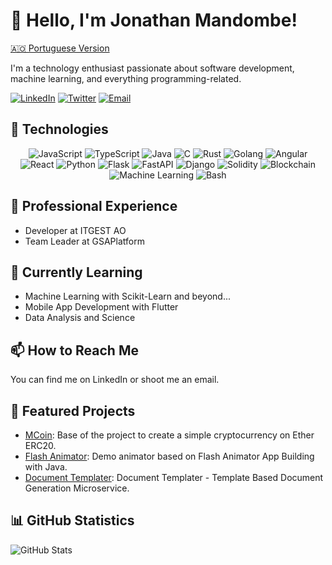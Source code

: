 <!-- Your Name or Username -->
# 👋 Hello, I'm Jonathan Mandombe!

[🇦🇴 Portuguese Version](README-PT.md)

<!-- A brief description about yourself -->
I'm a technology enthusiast passionate about software development, machine learning, and everything programming-related.

<!-- Social Media Icons and Contact -->
[![LinkedIn](https://img.shields.io/badge/-LinkedIn-0077B5?style=flat&logo=linkedin&logoColor=white)](https://www.linkedin.com/in/m4nd0mb3)
[![Twitter](https://img.shields.io/badge/-Twitter-1DA1F2?style=flat&logo=twitter&logoColor=white)](https://twitter.com/JonathanMandom1)
[![Email](https://img.shields.io/badge/-Email-D14836?style=flat&logo=gmail&logoColor=white)](mailto:jopaulo142@gmail.com)

## 🚀 Technologies

<!-- List of technologies you work with or have interest in -->
<p align="center">
  <img src="https://img.shields.io/badge/JavaScript-%E2%9C%94-yellow" alt="JavaScript">
  <img src="https://img.shields.io/badge/TypeScript-%E2%9C%94-blue" alt="TypeScript">
  <img src="https://img.shields.io/badge/Java-%E2%9C%94-red" alt="Java">
  <img src="https://img.shields.io/badge/C-%E2%9C%94-blue" alt="C">
  <img src="https://img.shields.io/badge/Rust-%E2%9C%94-orange" alt="Rust">
  <img src="https://img.shields.io/badge/Golang-%E2%9C%94-blue" alt="Golang">
  <img src="https://img.shields.io/badge/Angular-%E2%9C%94-red" alt="Angular">
  <img src="https://img.shields.io/badge/React-%E2%9C%94-blue" alt="React">
  <img src="https://img.shields.io/badge/Python-%E2%9C%94-blue" alt="Python">
  <img src="https://img.shields.io/badge/Flask-%E2%9C%94-green" alt="Flask">
  <img src="https://img.shields.io/badge/FastAPI-%E2%9C%94-green" alt="FastAPI">
  <img src="https://img.shields.io/badge/Django-%E2%9C%94-green" alt="Django">
  <img src="https://img.shields.io/badge/Solidity-%E2%9C%94-brightgreen" alt="Solidity">
  <img src="https://img.shields.io/badge/Blockchain-%E2%9C%94-brightgreen" alt="Blockchain">
  <img src="https://img.shields.io/badge/Machine%20Learning-%E2%9C%94-orange" alt="Machine Learning">
  <img src="https://img.shields.io/badge/Bash-%E2%9C%94-lightgrey" alt="Bash">
</p>

## 💼 Professional Experience

<!-- Past or current experience -->
- Developer at ITGEST AO
- Team Leader at GSAPlatform

## 🌱 Currently Learning

<!-- Technologies or topics you are currently studying -->
- Machine Learning with Scikit-Learn and beyond...
- Mobile App Development with Flutter
- Data Analysis and Science

## 📫 How to Reach Me

<!-- Additional contact information or ways to connect -->
You can find me on LinkedIn or shoot me an email.

## 🎉 Featured Projects

<!-- Highlight some of your projects with links and brief descriptions -->
- [MCoin](https://github.com/m4nd0mb3/MCoin): Base of the project to create a simple cryptocurrency on Ether ERC20.
- [Flash Animator](https://github.com/m4nd0mb3/FlashAnimator): Demo animator based on Flash Animator App Building with Java.
- [Document Templater](https://github.com/m4nd0mb3/document-templater): Document Templater - Template Based Document Generation Microservice.

## 📊 GitHub Statistics

<!-- Include your GitHub profile statistics -->
![GitHub Stats](https://github-readme-stats.vercel.app/api?username=m4nd0mb3&show_icons=true&theme=dark)

<!-- Add more information, badges, charts, etc. according to your preferences -->


<!---
JohnSeanPaul/JohnSeanPaul is a ✨ special ✨ repository because its `README.md` (this file) appears on your GitHub profile.
You can click the Preview link to take a look at your changes.
--->
